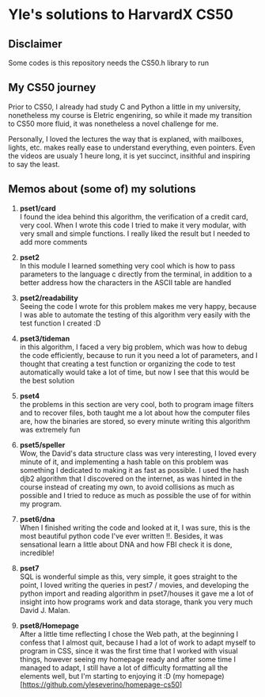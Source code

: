 # **Yle's solutions to HarvardX CS50**

## Disclaimer
Some codes is this repository needs the CS50.h library to run

## My CS50 journey
Prior to CS50, I already had study C and Python a little in my university, nonetheless my course is Eletric engeniring, so while it made my transition to CS50 more fluid, it was nonetheless a novel challenge for me.

Personally, I loved the lectures the way that is explaned, with mailboxes, lights, etc. makes really ease to understand everything, even pointers. Even the videos are usualy 1 heure long, it is yet succinct, insithful and inspiring to say the least.


## Memos about (some of) my solutions

1. **pset1/card**<br>
I found the idea behind this algorithm, the verification of a credit card, very cool. When I wrote this code I tried to make it very modular, with very small and simple functions. I really liked the result but I needed to add more comments
  
2. **pset2**<br>
In this module I learned something very cool which is how to pass parameters to the language c directly from the terminal, in addition to a better address how the characters in the ASCII table are handled

3. **pset2/readability**<br>
Seeing the code I wrote for this problem makes me very happy, because I was able to automate the testing of this algorithm very easily with the test function I created :D
  
3. **pset3/tideman**<br>
in this algorithm, I faced a very big problem, which was how to debug the code efficiently, because to run it you need a lot of parameters, and I thought that creating a test function or organizing the code to test automatically would take a lot of time, but now I see that this would be the best solution

  
4. **pset4**<br>
the problems in this section are very cool, both to program image filters and to recover files, both taught me a lot about how the computer files are, how the binaries are stored, so every minute writing this algorithm was extremely fun

5. **pset5/speller**<br>
Wow, the David's data structure class  was very interesting, I loved every minute of it, and implementing a hash table on this problem was something I dedicated to making it as fast as possible. I used the hash djb2 algorithm that I discovered on the internet, as was hinted in the course instead of creating my own, to avoid collisions as much as possible and I tried to reduce as much as possible the use of for within my program.

6. **pset6/dna**<br>
When I finished writing the code and looked at it, I was sure, this is the most beautiful python code I've ever written !!. Besides, it was sensational learn a little about DNA and how FBI check it is done, incredible!

7. **pset7**<br>
SQL is wonderful simple as this, very simple, it goes straight to the point, I loved writing the queries in pest7 / movies, and developing the python import and reading algorithm in pset7/houses it gave me a lot of insight into how programs work and data storage, thank you very much David J. Malan.

8. **pset8/Homepage**<br>
After a little time reflecting I chose the Web path, at the beginning I confess that I almost quit, because I had a lot of work to adapt myself to program in CSS, since it was the first time that I worked with visual things, however seeing my homepage ready and after some time I managed to adapt, I still have a lot of difficulty formatting all the elements well, but I'm starting to enjoying it :D (my homepage)[https://github.com/yleseverino/homepage-cs50]
